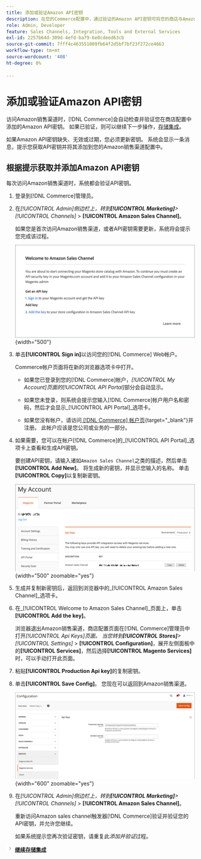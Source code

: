 ```yaml
---
title: 添加或验证Amazon API密钥
description: 在您的Commerce配置中，通过验证的Amazon API密钥可将您的商店与Amazon卖方帐户集成。
role: Admin, Developer
feature: Sales Channels, Integration, Tools and External Services
exl-id: 2257b64d-309d-4efd-ba79-6e0cdeed63cb
source-git-commit: 7fff4c463551089fb64f2d5bf7bf23f272ce4663
workflow-type: tm+mt
source-wordcount: '408'
ht-degree: 0%

---
```


# 添加或验证Amazon API密钥

访问Amazon销售渠道时，[!DNL Commerce]会自动检查并验证您在商店配置中添加的Amazon API密钥。 如果已验证，则可以继续下一步操作，[存储集成](./store-integration.md)。

如果Amazon API密钥缺失、无效或过期，您必须更新密钥。 系统会显示一条消息，提示您获取API密钥并将其添加到您的Amazon销售渠道配置中。

## 根据提示获取并添加Amazon API密钥

每次访问Amazon销售渠道时，系统都会验证API密钥。

1. 登录到[!DNL Commerce]管理员。

1. 在&#x200B;_[!UICONTROL Admin]_侧边栏上，转到&#x200B;**[!UICONTROL Marketing]**>_[!UICONTROL Channels]_ > **[!UICONTROL Amazon Sales Channel]**。

   如果您是首次访问Amazon销售渠道，或者API密钥需要更新，系统将会提示您完成该过程。

   ![获取并添加Amazon API密钥提示](assets/amazon-api-verification-prompt.png){width="500"}

1. 单击&#x200B;**[!UICONTROL Sign in]**&#x200B;以访问您的[!DNL Commerce] Web帐户。

   Commerce帐户页面将在新的浏览器选项卡中打开。

   - 如果您已登录到您的[!DNL Commerce]帐户，_[!UICONTROL My Account]_页面的_[!UICONTROL API Portal]_&#x200B;部分会自动显示。

   - 如果您未登录，则系统会提示您输入[!DNL Commerce]帐户用户名和密码，然后才会显示&#x200B;_[!UICONTROL API Portal]_选项卡。

   - 如果您没有帐户，请访问[ [!DNL Commerce] 帐户页](https://account.magento.com/customer/account/login/){target="_blank"}并注册。 此帐户应该是您公司或业务的一部分。

1. 如果需要，您可以在帐户[!DNL Commerce]的&#x200B;_[!UICONTROL API Portal]_选项卡上查看和生成API密钥。

   要创建API密钥，请输入诸如`Amazon Sales Channel`之类的描述，然后单击&#x200B;**[!UICONTROL Add New]**。 将生成新的密钥，并显示您输入的名称。 单击&#x200B;**[!UICONTROL Copy]**&#x200B;以复制新密钥。

   ![生成或复制API密钥](assets/amazon-add-api-key.png){width="500" zoomable="yes"}

1. 生成并复制新密钥后，返回到浏览器中的&#x200B;_[!UICONTROL Amazon Sales Channel]_选项卡。

1. 在&#x200B;_[!UICONTROL Welcome to Amazon Sales Channel]_页面上，单击&#x200B;**[!UICONTROL Add the key]**。

   浏览器退出Amazon销售渠道，商店配置页面在[!DNL Commerce]管理员中打开&#x200B;_[!UICONTROL Api Keys]_页面。 当您转到&#x200B;**[!UICONTROL Stores]**>_[!UICONTROL Settings]_ > **[!UICONTROL Configuration]**，展开左侧面板中的&#x200B;**[!UICONTROL Services]**，然后选择&#x200B;**[!UICONTROL Magento Services]**&#x200B;时，可以手动打开此页面。

1. 粘贴&#x200B;**[!UICONTROL Production Api key]**&#x200B;的复制密钥。

1. 单击&#x200B;**[!UICONTROL Save Config]**。 您现在可以返回到Amazon销售渠道。

   ![在商店配置中添加API密钥](assets/config-magento-services-api-screen.png){width="600" zoomable="yes"}

1. 在&#x200B;_[!UICONTROL Admin]_侧边栏上，转到&#x200B;**[!UICONTROL Marketing]**>_[!UICONTROL Channels]_ > **[!UICONTROL Amazon Sales Channel]**。

   重新访问Amazon sales channel触发器[!DNL Commerce]验证并验证您的API密钥，并允许您继续。

   如果系统提示您再次验证密钥，请重复此&#x200B;_添加并验证_&#x200B;过程。

![下一个图标](assets/btn-next.png) [**继续存储集成**](./store-integration.md)
